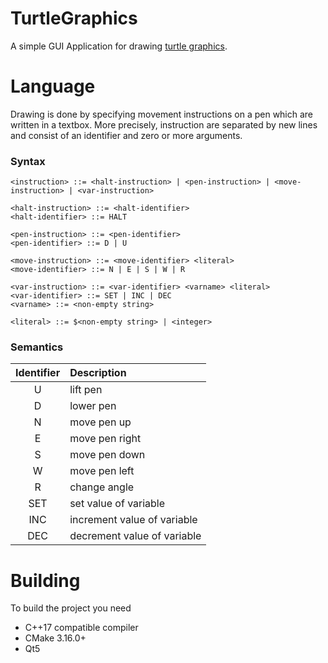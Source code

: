 # TurtleGraphics

A simple GUI Application for drawing [turtle graphics](https://en.wikipedia.org/wiki/Turtle_graphics).

# Language

Drawing is done by specifying movement instructions on a pen which are written in a textbox. More precisely, instruction are separated by new lines and consist of an identifier and zero or more arguments. 

### Syntax
```
<instruction> ::= <halt-instruction> | <pen-instruction> | <move-instruction> | <var-instruction>

<halt-instruction> ::= <halt-identifier>
<halt-identifier> ::= HALT

<pen-instruction> ::= <pen-identifier>
<pen-identifier> ::= D | U

<move-instruction> ::= <move-identifier> <literal>
<move-identifier> ::= N | E | S | W | R

<var-instruction> ::= <var-identifier> <varname> <literal>
<var-identifier> ::= SET | INC | DEC
<varname> ::= <non-empty string>

<literal> ::= $<non-empty string> | <integer>
```

### Semantics
| Identifier    | Description                 |
| :-----------: | :-------------------------- |
| U             | lift pen                    |
| D             | lower pen                   |
| N             | move pen up                 |
| E             | move pen right              |
| S             | move pen down               |
| W             | move pen left               |
| R             | change angle                |
| SET           | set value of variable       |
| INC           | increment value of variable |
| DEC           | decrement value of variable |

 # Building
 
 To build the project you need
  * C++17 compatible compiler
  * CMake 3.16.0+
  * Qt5
